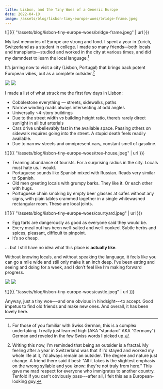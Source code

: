 ```yaml
---
title: Lisbon, and the Tiny Woes of a Generic Europe
date: 2022-04-10
image: /assets/blog/lisbon-tiny-europe-woes/bridge-frame.jpeg
---
```


![]({{ "/assets/blog/lisbon-tiny-europe-woes/bridge-frame.jpeg" | url }})

My last memories of Europe are strong and fond. I spent a year in Zurich, Switzerland as a student in college. I made so many friends—both locals and transplants—studied and worked in the city at various times, and did my damndest to learn the local language.[^lang]

[^lang]: For those of you familiar with Swiss German, this is a complex undertaking. I really just learned high (AKA “standard” AKA “Germany”) German and reveled in the few Swiss words I picked up.

It’s jarring now to visit a city (Lisbon, Portugal) that brings back potent European vibes, but as a complete outsider.[^outsider]

[^outsider]: Writing this now, I'm reminded that being an outsider is a fractal. My feeling after a year in Switzerland was that if I'd stayed and worked my whole life at it, I'd always remain an outsider. The degree and nature just change. A friend there said it best: "All it takes is the slightest emphasis on the wrong syllable and you know: they're not truly from here." This gave me mad respect for everyone who immigrates to another country. Tenfold if you can't obviously pass---after all, I felt this as a European-looking guy.

<div class="flex mv4">
<img src="{{ "/assets/blog/lisbon-tiny-europe-woes/nom.jpeg" | url }}" class="bare mh2 flex-auto">
<img src="{{ "/assets/blog/lisbon-tiny-europe-woes/street.jpeg" | url }}" class="bare mh2 flex-auto">
</div>


I made a list of what struck me the first few days in Lisbon:

- Cobblestone everything — streets, sidewalks, paths
- Narrow winding roads always intersecting at odd angles
- Universally ~4-story buildings
- Due to the street width _vs_ building height ratio, there’s rarely direct sunlight in all but arterials
- Cars drive unbelievably fast in the available space. Passing others on sidewalk requires going into the street. A stupid death feels readily available.
- Due to narrow streets and omnipresent cars, constant smell of gasoline.

![]({{ "/assets/blog/lisbon-tiny-europe-woes/tree-house.jpeg" | url }})

- Teaming abundance of tourists. For a surprising radius in the city. Locals must hate us. I would.
- Portuguese sounds like Spanish mixed with Russian. Reads very similar to Spanish.
- Old men greeting locals with grumpy barks. They like it. Or each other with hugs.
- Portuguese chain smoking by empty beer glasses at cafes without any signs, with plain tables crammed together in a single whitewashed rectangular room. These are local joints.

![]({{ "/assets/blog/lisbon-tiny-europe-woes/courtyard.jpeg" | url }})

- Egg tarts are dangerously as good as everyone said they would be.
- Every meal out has been well-salted and well-cooked. Subtle herbs and spices, pleasant, difficult to pinpoint.
- It’s so cheap.

… but I still have no idea what this place is **actually like**.

Without knowing locals, and without speaking the language, it feels like you can go a mile wide and still only make it an inch deep. I’ve been eating and seeing and doing for a week, and I don’t feel like I’m making forward progress.

<div class="flex mv4">
<img src="{{ "/assets/blog/lisbon-tiny-europe-woes/vert-tree.jpeg" | url }}" class="bare mh2 flex-auto">
<img src="{{ "/assets/blog/lisbon-tiny-europe-woes/vert-col.jpeg" | url }}" class="bare mh2 flex-auto">
</div>


![]({{ "/assets/blog/lisbon-tiny-europe-woes/castle.jpeg" | url }})

Anyway, just a tiny woe---and one obvious in hindsight---to accept. Good impetus to find old friends and make new ones. And overall, it has been lovely here.
